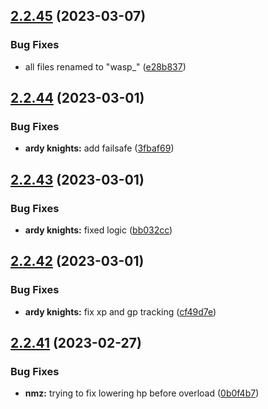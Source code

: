 ## [2.2.45](https://github.com/Torwent/wasp-free/compare/v2.2.44...v2.2.45) (2023-03-07)


### Bug Fixes

* all files renamed to "wasp_" ([e28b837](https://github.com/Torwent/wasp-free/commit/e28b8376dfcda14187a70f26bc0d2d2b6616f9c9))



## [2.2.44](https://github.com/Torwent/wasp-free/compare/v2.2.43...v2.2.44) (2023-03-01)


### Bug Fixes

* **ardy knights:** add failsafe ([3fbaf69](https://github.com/Torwent/wasp-free/commit/3fbaf696d86f73e4f4f7ebf946ac0fbcd9b74a70))



## [2.2.43](https://github.com/Torwent/wasp-free/compare/v2.2.42...v2.2.43) (2023-03-01)


### Bug Fixes

* **ardy knights:** fixed logic ([bb032cc](https://github.com/Torwent/wasp-free/commit/bb032cc8ecd8a7a0be042493a23e00a8adaa1053))



## [2.2.42](https://github.com/Torwent/wasp-free/compare/v2.2.41...v2.2.42) (2023-03-01)


### Bug Fixes

* **ardy knights:** fix xp and gp tracking ([cf49d7e](https://github.com/Torwent/wasp-free/commit/cf49d7e8920edfe935506d2dd07516ac6b0c0f81))



## [2.2.41](https://github.com/Torwent/wasp-free/compare/v2.2.40...v2.2.41) (2023-02-27)


### Bug Fixes

* **nmz:** trying to fix lowering hp before overload ([0b0f4b7](https://github.com/Torwent/wasp-free/commit/0b0f4b7b4aee20d5c37d0b20f46a7585adb4c1d0))



